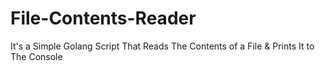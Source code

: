 # File-Contents-Reader
It's a Simple Golang Script That Reads The Contents of a File &amp; Prints It to The Console
